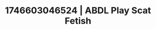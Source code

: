 ---
categories:
- Spiritual kink
- Alt romance
- AI-generated
- Virtual lover intimacy
- Dark fantasy erotica
- Digital dominatrix
- ASMR
- Cosplay
image: /assets/images/1746603046524.jpg
layout: post
seo:
  description: Featured content with high-quality ABDL Play, Scat Fetish. HD images
    available.
  keywords: ABDL Play, Scat Fetish
  og_image: /assets/images/1746603046524.jpg
  schema_type: VisualArtwork
tags:
- ABDL Play
- Scat Fetish
- '#1746603046524'
title: 1746603046524 | ABDL Play Scat Fetish
---